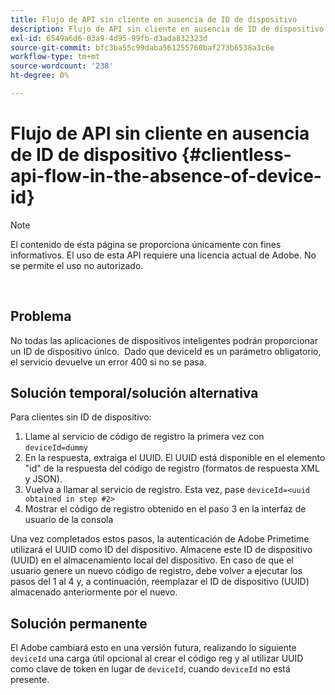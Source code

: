 ```yaml
---
title: Flujo de API sin cliente en ausencia de ID de dispositivo
description: Flujo de API sin cliente en ausencia de ID de dispositivo
exl-id: 6549a6d6-03a9-4d95-99fb-d3ada832323d
source-git-commit: bfc3ba55c99daba561255760baf273b6538a3c6e
workflow-type: tm+mt
source-wordcount: '238'
ht-degree: 0%

---
```


# Flujo de API sin cliente en ausencia de ID de dispositivo {#clientless-api-flow-in-the-absence-of-device-id}

>[!NOTE]
>
>El contenido de esta página se proporciona únicamente con fines informativos. El uso de esta API requiere una licencia actual de Adobe. No se permite el uso no autorizado.

</br>


## Problema

No todas las aplicaciones de dispositivos inteligentes podrán proporcionar un ID de dispositivo único.  Dado que deviceId es un parámetro obligatorio, el servicio devuelve un error 400 si no se pasa.


## Solución temporal/solución alternativa

Para clientes sin ID de dispositivo:

1. Llame al servicio de código de registro la primera vez con `deviceId=dummy`
1. En la respuesta, extraiga el UUID. El UUID está disponible en el elemento &quot;id&quot; de la respuesta del código de registro (formatos de respuesta XML y JSON).
1. Vuelva a llamar al servicio de registro. Esta vez, pase `deviceId=<uuid obtained in step #2>`
1. Mostrar el código de registro obtenido en el paso 3 en la interfaz de usuario de la consola


Una vez completados estos pasos, la autenticación de Adobe Primetime utilizará el UUID como ID del dispositivo. Almacene este ID de dispositivo (UUID) en el almacenamiento local del dispositivo. En caso de que el usuario genere un nuevo código de registro, debe volver a ejecutar los pasos del 1 al 4 y, a continuación, reemplazar el ID de dispositivo (UUID) almacenado anteriormente por el nuevo.



## Solución permanente

El Adobe cambiará esto en una versión futura, realizando lo siguiente `deviceId` una carga útil opcional al crear el código reg y al utilizar UUID como clave de token en lugar de `deviceId`, cuando `deviceId` no está presente.

<!--
## Related Information

- [Clientless API Reference](/help/authentication/rest-api-reference.md)
-->
